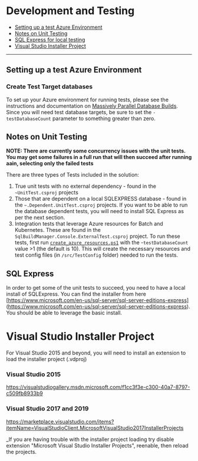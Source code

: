 # Development and Testing

- [Setting up a test Azure Environment](#setting-up-a-test-azure-environment)
- [Notes on Unit Testing](#notes-on-unit-testing)
- [SQL Express for local testing](#sql-express)
- [Visual Studio Installer Project](#Visual-studio-installer-project)

----

## Setting up a test Azure Environment

### Create Test Target databases

To set up your Azure environment for running tests, please see the instructions and documentation on [Massively Parallel Database Builds](massively_parallel.md). Since you will need test database targets, be sure to set the `-testDatabaseCount` parameter to something greater than zero.

## Notes on Unit Testing

**NOTE: There are currently some concurrency issues with the unit tests. You may get some failures in a full run that will then succeed after running aain, selecting only the failed tests** 

There are three types of Tests included in the solution:

1. True unit tests with no external dependency - found in the  `~UnitTest.csproj` projects
2. Those that are dependent on a local SQLEXPRESS database - found in the `~.Dependent.UnitTest.csproj` projects. If you want to be able to run the database dependent tests, you will need to install SQL Express as per the next section.
3. Integration tests that leverage Azure resources for Batch and Kubernetes. These are found in the `SqlBuildManager.Console.ExternalTest.csproj` project. To run these tests, first run  [`create_azure_resources.ps1`](../scripts/templates/create_azure_resources.ps1) with the -`testDatabaseCount` value >1 (the default is 10). This will create the necessary resources and test config files (in `/src/TestConfig` folder) needed to run the tests.

## SQL Express

In order to get some of the unit tests to succeed, you need to have a local install of SQLExpress. You can find the installer from here [https://www.microsoft.com/en-us/sql-server/sql-server-editions-express] (https://www.microsoft.com/en-us/sql-server/sql-server-editions-express). You should be able to leverage the basic install.


# Visual Studio Installer Project
For Visual Studio 2015 and beyond, you will need to install an extension to load the installer project (.vdproj)

### Visual Studio 2015
https://visualstudiogallery.msdn.microsoft.com/f1cc3f3e-c300-40a7-8797-c509fb8933b9

### Visual Studio 2017 and 2019
https://marketplace.visualstudio.com/items?itemName=VisualStudioClient.MicrosoftVisualStudio2017InstallerProjects

_If you are having trouble with the installer project loading try disable extension "Microsoft Visual Studio Installer Projects", reenable, then reload the projects.
